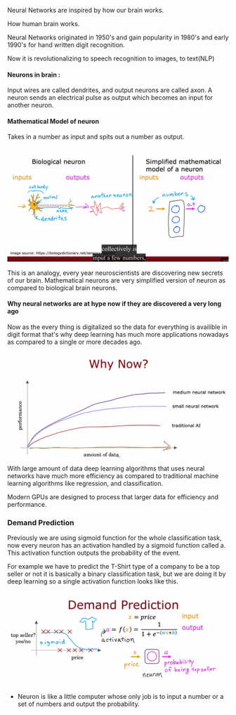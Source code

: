 Neural Networks are inspired by how our brain works.

How human brain works.

Neural Networks originated in 1950's and gain popularity in 1980's and early 1990's for hand written digit recognition.

Now it is revolutionalizing to speech recognition to images, to text(NLP)

#### Neurons in brain :

Input wires are called dendrites, and output neurons are called axon. 
A neuron sends an electrical pulse as output which becomes an input for another neuron.

#### Mathematical Model of neuron
Takes in a number as input and spits out a number as output.

![](Pasted%20image%2020241029201559.png)

This is an analogy, every year neuroscientists are discovering new secrets of our brain. 
Mathematical neurons are very simplified version of neuron as compared to biological brain neurons.


#### Why neural networks are at hype now if they are discovered a very long ago

Now as the every thing is digitalized so the data for everything is availible in digit format that's why deep learning has much more applications nowadays as compared to a single or more decades ago. 

![](Pasted%20image%2020241029202154.png)

With large amount of data deep learning algorithms that uses neural networks have much more efficiency as compared to traditional machine learning algorithms like regression, and classification.

Modern GPUs are designed to process that larger data for efficiency and performance.


### Demand Prediction
Previously we are using sigmoid function for the whole classification task,  now every neuron has an activation handled by a sigmoid function called a. This activation function outputs the probability of the event.

For example we have to predict the T-Shirt type of a company to be a top seller or not it is basically a binary classification task, but we are doing it by deep learning so a single activation function looks like this. 

![](Pasted%20image%2020241029203230.png)

- Neuron is like a little computer whose only job is to input a number or a set of numbers and output the probability.